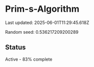 # Prim-s-Algorithm

Last updated: 2025-06-01T11:29:45.618Z

Random seed: 0.536217209200289

## Status

Active - 83% complete